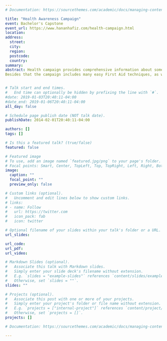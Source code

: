 ```yaml
---
# Documentation: https://sourcethemes.com/academic/docs/managing-content/

title: "Health Awareness Campaign"
event: Bachelor's Capstone
event_url: https://www.hananhafiz.com/health-campaign.html
location:
address:
  street:
  city:
  region:
  postcode:
  country:
summary:
abstract: Health campaign provides comprehensive information about some of the main common diseases in terms of their symptoms, warning signs, and the right thing to do in emergencies.
Besides that the campaign includes many easy First Aid techniques, as well as useful advices and information for better and healthy life.


# Talk start and end times.
#   End time can optionally be hidden by prefixing the line with `#`.
#date: 2019-01-03T20:40:11-04:00
#date_end: 2019-01-06T20:40:11-04:00
all_day: false

# Schedule page publish date (NOT talk date).
publishDate: 2014-02-01T20:40:11-04:00

authors: []
tags: []

# Is this a featured talk? (true/false)
featured: false

# Featured image
# To use, add an image named `featured.jpg/png` to your page's folder.
# Focal points: Smart, Center, TopLeft, Top, TopRight, Left, Right, BottomLeft, Bottom, BottomRight.
image:
  caption: ""
  focal_point: ""
  preview_only: false

# Custom links (optional).
#   Uncomment and edit lines below to show custom links.
# links:
# - name: Follow
#   url: https://twitter.com
#   icon_pack: fab
#   icon: twitter

# Optional filename of your slides within your talk's folder or a URL.
url_slides:  

url_code:
url_pdf:
url_video:

# Markdown Slides (optional).
#   Associate this talk with Markdown slides.
#   Simply enter your slide deck's filename without extension.
#   E.g. `slides = "example-slides"` references `content/slides/example-slides.md`.
#   Otherwise, set `slides = ""`.
slides: ""

# Projects (optional).
#   Associate this post with one or more of your projects.
#   Simply enter your project's folder or file name without extension.
#   E.g. `projects = ["internal-project"]` references `content/project/deep-learning/index.md`.
#   Otherwise, set `projects = []`.
projects: []

# Documentation: https://sourcethemes.com/academic/docs/managing-content/

---
```

